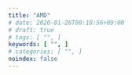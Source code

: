 ```yaml
---
title: "AMD"
# date: 2020-01-26T00:18:56+09:00
# draft: true
# tags: [ "", ]
keywords: [ "", ]
# categories: [ "", ]
noindex: false
---
```


